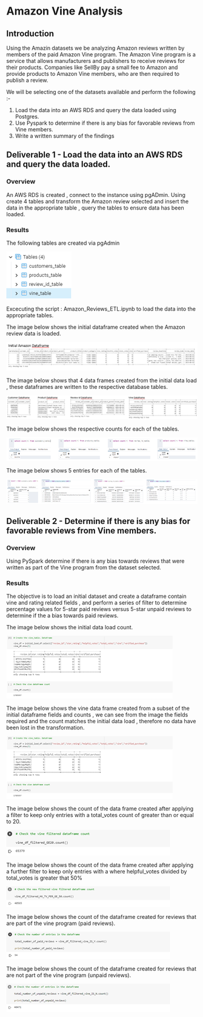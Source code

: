 # Amazon Vine Analysis

## Introduction

Using the Amazin datasets we be analyzing Amazon reviews written by members of the paid Amazon Vine program. The Amazon Vine program is a service that allows manufacturers and publishers to receive reviews for their products. Companies like SellBy pay a small fee to Amazon and provide products to Amazon Vine members, who are then required to publish a review.

We will be selecting one of the datasets available and perform the following :- 

1) Load the data into an AWS RDS and query the data loaded using Postgres.
2) Use Pyspark to determine if there is any bias for favorable reviews from Vine members.
3) Write a written summary of the findings

## Deliverable 1 - Load the data into an AWS RDS and query the data loaded.

### Overview

An AWS RDS is created , connect to the instance using pgADmin. Using create 4 tables and transform the Amazon review selected and insert the data in the appropriate table , query the tables to ensure data has been loaded.

### Results

The following tables are created via pgAdmin

![pgAdmin Tables](/Resources/Tables.png)

Excecuting the script : Amazon_Reviews_ETL.ipynb to load the data into the appropriate tables.

The image below shows the initial dataframe created when the Amazon review data is loaded.

![Initial DF](/Resources/initial_df.PNG)

The image below shows that 4 data frames created from the initial data load , these dataframes are written to the respective database tables.

![Split data frames](/Resources/Split_data_frames.PNG)

The image below shows the respective counts for each of the tables.

![Table counts](/Resources/SQL_Counts.PNG)

The image below shows 5 entries for each of the tables.

![Table counts](/Resources/Queries.PNG)

## Deliverable 2 - Determine if there is any bias for favorable reviews from Vine members.

### Overview
 
Using PySpark determine if there is any bias towards reviews that were written as part of the Vine program from the dataset selected.

### Results

The objective is to load an initial dataset and create a dataframe contain vine and rating related fields , and perform a series of filter to determine percentage values for 5-star paid reviews versus 5-star unpaid reviews to determine if the a bias towards paid reviews.

The image below shows the initial data load count.

![Initial load counts](/Resources/Vine_df_with_count.png)

The image below shows the vine data frame created from a subset of the initial dataframe fields and counts , we can see from the image the fields required and the count matches the initial data load , therefore no data have been lost in the transformation.

![Initial load counts](/Resources/Vine_df_with_count.png)

The image below shows the count of the data frame created after applying a filter to keep only entries with a total_votes count of greater than or equal to 20.

![Filter 1](/Resources/Filter_1_count.png)

The image below shows the count of the data frame created after applying a further filter to keep only entries with a where helpful_votes divided by total_votes is greater that 50%

![Filter 1](/Resources/Filter_2_count.png)

The image below shows the count of the dataframe created for reviews that are part of the vine program (paid reviews).

![Filter 1](/Resources/Filter_vine_Y_count.png)

The image below shows the count of the dataframe created for reviews that are not part of the vine program (unpaid reviews).

![Filter 1](/Resources/Filter_vine_N_count.png)
